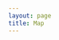 ```yaml
---
layout: page
title: Map
---
```

 <html>
<head>
    <title>Simple Leaflet Map</title>
    <meta charset="utf-8" />
    <link rel="stylesheet" href="leaflet.css" />
</head>
<body>
    <script src="leaflet.js"></script>

<div id="map" style="width: 600px; height: 400px"></div>

<script>
        var map = L.map('map').setView([0.3076, 32.5985], 12);
        mapLink = 
            '<a href="http://openstreetmap.org">OpenStreetMap</a>';
        L.tileLayer(
            'http://{s}.tile.openstreetmap.org/{z}/{x}/{y}.png', {
            attribution: '&copy; ' + mapLink + ' Contributors',
            maxZoom: 18,
            }).addTo(map);
    </script>
</body>
</html>